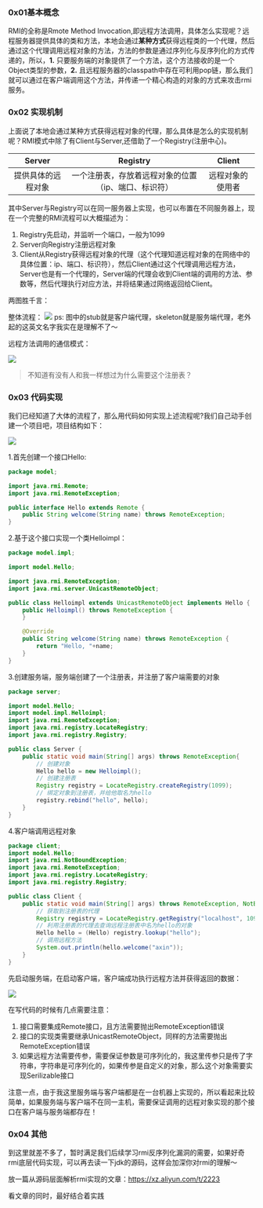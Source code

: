  ### 0x01基本概念

 RMI的全称是Rmote Method Invocation,即远程方法调用，具体怎么实现呢？远程服务器提供具体的类和方法，本地会通过**某种方式**获得远程类的一个代理，然后通过这个代理调用远程对象的方法，方法的参数是通过序列化与反序列化的方式传递的，所以，**1.** 只要服务端的对象提供了一个方法，这个方法接收的是一个Object类型的参数，**2.** 且远程服务器的classpath中存在可利用pop链，那么我们就可以通过在客户端调用这个方法，并传递一个精心构造的对象的方式来攻击rmi服务。

### 0x02 实现机制

上面说了本地会通过某种方式获得远程对象的代理，那么具体是怎么的实现机制呢？RMI模式中除了有Client与Server,还借助了一个Registry(注册中心)。

|Server|Registry|Client|
|:-:|:-:|:-:|
|提供具体的远程对象|一个注册表，存放着远程对象的位置（ip、端口、标识符）|远程对象的使用者|

其中Server与Registry可以在同一服务器上实现，也可以布置在不同服务器上，现在一个完整的RMI流程可以大概描述为：

1. Registry先启动，并监听一个端口，一般为1099 
2. Server向Registry注册远程对象
2. Client从Registry获得远程对象的代理（这个代理知道远程对象的在网络中的具体位置：ip、端口、标识符），然后Client通过这个代理调用远程方法，Server也是有一个代理的，Server端的代理会收到Client端的调用的方法、参数等，然后代理执行对应方法，并将结果通过网络返回给Client。


两图胜千言：

整体流程：
![](rmi/rmi2.png)
ps: 图中的stub就是客户端代理，skeleton就是服务端代理，老外起的这英文名字我实在是理解不了～

远程方法调用的通信模式：

![](rmi/rmi.png)

> 不知道有没有人和我一样想过为什么需要这个注册表？

### 0x03 代码实现

我们已经知道了大体的流程了，那么用代码如何实现上述流程呢?我们自己动手创建一个项目吧，项目结构如下：

![](rmi/project.png)

1.首先创建一个接口Hello:

```java
package model;

import java.rmi.Remote;
import java.rmi.RemoteException;

public interface Hello extends Remote {
    public String welcome(String name) throws RemoteException;
}

```

2.基于这个接口实现一个类Helloimpl：

```java
package model.impl;

import model.Hello;

import java.rmi.RemoteException;
import java.rmi.server.UnicastRemoteObject;

public class Helloimpl extends UnicastRemoteObject implements Hello {
    public Helloimpl() throws RemoteException {
    }

    @Override
    public String welcome(String name) throws RemoteException {
        return "Hello, "+name;
    }
}
```

3.创建服务端，服务端创建了一个注册表，并注册了客户端需要的对象

```java
package server;

import model.Hello;
import model.impl.Helloimpl;
import java.rmi.RemoteException;
import java.rmi.registry.LocateRegistry;
import java.rmi.registry.Registry;

public class Server {
    public static void main(String[] args) throws RemoteException{
        // 创建对象
        Hello hello = new Helloimpl();
        // 创建注册表
        Registry registry = LocateRegistry.createRegistry(1099);
        // 绑定对象到注册表，并给他取名为hello
        registry.rebind("hello", hello);
    }
}
```

4.客户端调用远程对象

```java
package client;
import model.Hello;
import java.rmi.NotBoundException;
import java.rmi.RemoteException;
import java.rmi.registry.LocateRegistry;
import java.rmi.registry.Registry;

public class Client {
    public static void main(String[] args) throws RemoteException, NotBoundException {
        // 获取到注册表的代理
        Registry registry = LocateRegistry.getRegistry("localhost", 1099);
        // 利用注册表的代理去查询远程注册表中名为hello的对象
        Hello hello = (Hello) registry.lookup("hello");
        // 调用远程方法
        System.out.println(hello.welcome("axin"));
    }
}
```

先启动服务端，在启动客户端，客户端成功执行远程方法并获得返回的数据：

![](rmi/res.png)

在写代码的时候有几点需要注意：
1. 接口需要集成Remote接口，且方法需要抛出RemoteException错误
2. 接口的实现类需要继承UnicastRemoteObject，同样的方法需要抛出RemoteException错误
3. 如果远程方法需要传参，需要保证参数是可序列化的，我这里传参只是传了字符串，字符串是可序列化的，如果传参是自定义的对象，那么这个对象需要实现Serilizable接口

注意一点，由于我这里服务端与客户端都是在一台机器上实现的，所以看起来比较简单，如果服务端与客户端不在同一主机，需要保证调用的远程对象实现的那个接口在客户端与服务端都存在！

### 0x04 其他

到这里就差不多了，暂时满足我们后续学习rmi反序列化漏洞的需要，如果好奇rmi底层代码实现，可以再去读一下jdk的源码，这样会加深你对rmi的理解～

放一篇从源码层面解析rmi实现的文章：https://xz.aliyun.com/t/2223

看文章的同时，最好结合着实践





